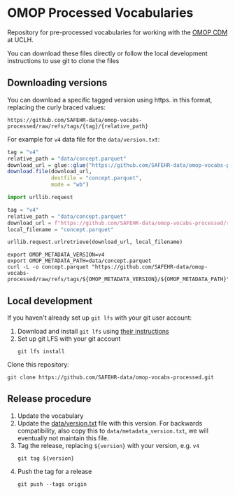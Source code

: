# OMOP Processed Vocabularies

Repository for pre-processed vocabularies for working with the [OMOP CDM](https://ohdsi.github.io/CommonDataModel/) at UCLH.

You can download these files directly or follow the local development instructions to use git to clone the files

## Downloading versions

You can download a specific tagged version using https.
in this format, replacing the curly braced values:

`https://github.com/SAFEHR-data/omop-vocabs-processed/raw/refs/tags/{tag}/{relative_path}`

For example for `v4` data file for the `data/version.txt`:

```r
tag = "v4"
relative_path = "data/concept.parquet"
download_url = glue::glue("https://github.com/SAFEHR-data/omop-vocabs-processed/raw/refs/tags/{tag}/{relative_path}")
download.file(download_url,
              destfile = "concept.parquet",
              mode = "wb")
```

```python
import urllib.request

tag = "v4"
relative_path = "data/concept.parquet"
download_url = f"https://github.com/SAFEHR-data/omop-vocabs-processed/raw/refs/tags/{tag}/{relative_path}"
local_filename = "concept.parquet"

urllib.request.urlretrieve(download_url, local_filename)
```

```shell
export OMOP_METADATA_VERSION=v4
export OMOP_METADATA_PATH=data/concept.parquet
curl -L -o concept.parquet "https://github.com/SAFEHR-data/omop-vocabs-processed/raw/refs/tags/${OMOP_METADATA_VERSION}/${OMOP_METADATA_PATH}"
```

## Local development

If you haven't already set up `git lfs` with your git user account:

1. Download and install `git lfs` using [their instructions](https://git-lfs.com/)
2. Set up git LFS with your git account
    ```shell
    git lfs install
    ```

Clone this repository:

```shell
git clone https://github.com/SAFEHR-data/omop-vocabs-processed.git
```

## Release procedure

1. Update the vocabulary
2. Update the [data/version.txt](data/version.txt) file with this version. 
   For backwards compatibility, also copy this to `data/metadata_version.txt`, we will eventually not maintain this file.
3. Tag the release, replacing `${version}` with your version, e.g. `v4`
    ```shell
    git tag ${version}
    ```
4. Push the tag for a release
    ```shell
    git push --tags origin
    ```

